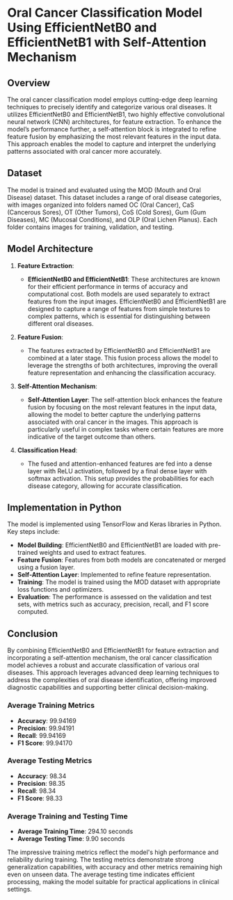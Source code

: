 # Oral Cancer Classification Model Using EfficientNetB0 and EfficientNetB1 with Self-Attention Mechanism

## Overview

The oral cancer classification model employs cutting-edge deep learning techniques to precisely identify and categorize various oral diseases. It utilizes EfficientNetB0 and EfficientNetB1, two highly effective convolutional neural network (CNN) architectures, for feature extraction. To enhance the model’s performance further, a self-attention block is integrated to refine feature fusion by emphasizing the most relevant features in the input data. This approach enables the model to capture and interpret the underlying patterns associated with oral cancer more accurately.

## Dataset

The model is trained and evaluated using the MOD (Mouth and Oral Disease) dataset. This dataset includes a range of oral disease categories, with images organized into folders named OC (Oral Cancer), CaS (Cancerous Sores), OT (Other Tumors), CoS (Cold Sores), Gum (Gum Diseases), MC (Mucosal Conditions), and OLP (Oral Lichen Planus). Each folder contains images for training, validation, and testing.

## Model Architecture

1. **Feature Extraction**:
   - **EfficientNetB0 and EfficientNetB1**: These architectures are known for their efficient performance in terms of accuracy and computational cost. Both models are used separately to extract features from the input images. EfficientNetB0 and EfficientNetB1 are designed to capture a range of features from simple textures to complex patterns, which is essential for distinguishing between different oral diseases.

2. **Feature Fusion**:
   - The features extracted by EfficientNetB0 and EfficientNetB1 are combined at a later stage. This fusion process allows the model to leverage the strengths of both architectures, improving the overall feature representation and enhancing the classification accuracy.

3. **Self-Attention Mechanism**:
   - **Self-Attention Layer**: The self-attention block enhances the feature fusion by focusing on the most relevant features in the input data, allowing the model to better capture the underlying patterns associated with oral cancer in the images. This approach is particularly useful in complex tasks where certain features are more indicative of the target outcome than others.

4. **Classification Head**:
   - The fused and attention-enhanced features are fed into a dense layer with ReLU activation, followed by a final dense layer with softmax activation. This setup provides the probabilities for each disease category, allowing for accurate classification.

## Implementation in Python

The model is implemented using TensorFlow and Keras libraries in Python. Key steps include:

- **Model Building**: EfficientNetB0 and EfficientNetB1 are loaded with pre-trained weights and used to extract features.
- **Feature Fusion**: Features from both models are concatenated or merged using a fusion layer.
- **Self-Attention Layer**: Implemented to refine feature representation.
- **Training**: The model is trained using the MOD dataset with appropriate loss functions and optimizers.
- **Evaluation**: The performance is assessed on the validation and test sets, with metrics such as accuracy, precision, recall, and F1 score computed.

## Conclusion

By combining EfficientNetB0 and EfficientNetB1 for feature extraction and incorporating a self-attention mechanism, the oral cancer classification model achieves a robust and accurate classification of various oral diseases. This approach leverages advanced deep learning techniques to address the complexities of oral disease identification, offering improved diagnostic capabilities and supporting better clinical decision-making.

### Average Training Metrics

- **Accuracy**: 99.94169
- **Precision**: 99.94191
- **Recall**: 99.94169
- **F1 Score**: 99.94170

### Average Testing Metrics

- **Accuracy**: 98.34
- **Precision**: 98.35
- **Recall**: 98.34
- **F1 Score**: 98.33

### Average Training and Testing Time
- **Average Training Time**: 294.10 seconds
- **Average Testing Time**: 9.90 seconds

The impressive training metrics reflect the model's high performance and reliability during training. The testing metrics demonstrate strong generalization capabilities, with accuracy and other metrics remaining high even on unseen data. The average testing time indicates efficient processing, making the model suitable for practical applications in clinical settings.


